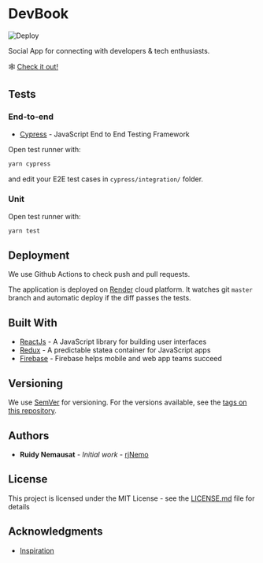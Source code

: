 # DevBook

![Deploy](https://github.com/rjNemo/devbook_ts/workflows/Deploy/badge.svg?branch=master)

Social App for connecting with developers & tech enthusiasts.

🕸 [Check it out!](https://devbook.onrender.com/)

## Tests

### End-to-end

- [Cypress](https://www.cypress.io) - JavaScript End to End Testing Framework

Open test runner with:

```sh
yarn cypress
```

and edit your E2E test cases in `cypress/integration/` folder.

### Unit

Open test runner with:

```sh
yarn test
```

## Deployment

We use Github Actions to check push and pull requests.

The application is deployed on [Render](https://render.com) cloud platform.
It watches git `master` branch and automatic deploy if the diff passes the tests.

## Built With

- [ReactJs](https://reactjs.org/) - A JavaScript library for building user interfaces
- [Redux](https://redux.js.org/) - A predictable statea container for JavaScript apps
- [Firebase](https://firebase.google.com/) - Firebase helps mobile and web app teams succeed

## Versioning

We use [SemVer](http://semver.org/) for versioning. For the versions available, see the [tags on this repository](https://github.com/your/project/tags).

## Authors

- **Ruidy Nemausat** - _Initial work_ - [rjNemo](https://github.com/rjNemo/)

## License

This project is licensed under the MIT License - see the [LICENSE.md](LICENSE.md) file for details

## Acknowledgments

- [Inspiration](https://github.com/bradtraversy/devconnector_2.0)
